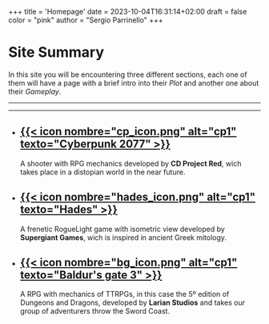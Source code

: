 +++
title = 'Homepage'
date = 2023-10-04T16:31:14+02:00
draft = false
color = "pink"
author = "Sergio Parrinello"
+++

# Site Summary

In this site you will be encountering three different sections, each one of them will have a page with a brief intro into their *Plot* and another one about their *Gameplay*.

___
___

- ## [{{< icon nombre="cp_icon.png" alt="cp1" texto="Cyberpunk 2077" >}}](/posts/cyberpunk_2077)

    A shooter with RPG mechanics developed by **CD Project Red**, wich takes place in a distopian world in the near future.

- ## [{{< icon nombre="hades_icon.png" alt="cp1" texto="Hades" >}}](/posts/hades)

    A frenetic RogueLight game with isometric view developed by **Supergiant Games**, wich is inspired in ancient Greek mitology.

- ## [{{< icon nombre="bg_icon.png" alt="cp1" texto="Baldur's gate 3" >}}](/posts/baldurs-gate-3)

    A RPG with mechanics of TTRPGs, in this case the 5º edition of Dungeons and Dragons, developed by **Larian Studios** and takes our group of adventurers throw the Sword Coast.


